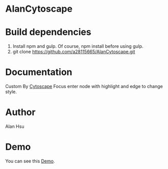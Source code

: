 AlanCytoscape
=============================

Build dependencies
=============================
1. Install npm and gulp. Of course, npm install before using gulp.
2. git clone https://github.com/a28115665/AlanCytoscape.git

Documentation
=============================
Custom By [Cytoscape](https://github.com/cytoscape/cytoscape.js)
Focus enter node with highlight and edge to change style.

Author
=============================
Alan Hsu

Demo
=============================
You can see this [Demo](http://a28115665.github.io/AlanCytoscape).  



